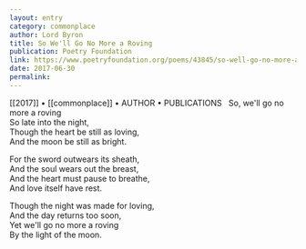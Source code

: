 ```yaml
---
layout: entry
category: commonplace
author: Lord Byron
title: So We'll Go No More a Roving
publication: Poetry Foundation
link: https://www.poetryfoundation.org/poems/43845/so-well-go-no-more-a-roving
date: 2017-06-30
permalink: 
---
```


[[2017]] • [[commonplace]] • AUTHOR • PUBLICATIONS 
 
So, we'll go no more a roving
<br>So late into the night,
<br>Though the heart be still as loving,
<br>And the moon be still as bright.

For the sword outwears its sheath,
<br>And the soul wears out the breast,
<br>And the heart must pause to breathe,
<br>And love itself have rest.

Though the night was made for loving,
<br>And the day returns too soon,
<br>Yet we'll go no more a roving
<br>By the light of the moon.
